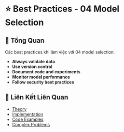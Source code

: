 # ⭐ Best Practices - 04 Model Selection

## 🎯 Tổng Quan

Các best practices khi làm việc với 04 model selection.

- **Always validate data**
- **Use version control**
- **Document code and experiments**
- **Monitor model performance**
- **Follow security best practices**

## 🔗 Liên Kết Liên Quan

- [Theory](./THEORY_04_model_selection.md)
- [Implementation](./IMPLEMENTATION_04_model_selection.md)
- [Code Examples](./CODE_EXAMPLES_04_model_selection.md)
- [Complex Problems](./COMPLEX_PROBLEMS.md)
